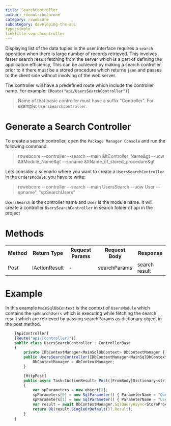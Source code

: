 ```yaml
---
title: SearchController
author: rxcontributorone
category: rxwebcore
subcategory: developing-the-api
type:simple
linktitle:searchcontroller
---
```


Displaying list of the data tuples in the user interface requires a `search` operation when there is large number of records retrieved.
This involves faster search result fetching from the server which is a part of defining the application efficiency, This can be achieved by making a search controller, prior to it there must be a stored procedure which returns `json` and passes to the client side without involving of the web server.

The controller will have a predefined route which include the controller name. For example: `[Route("api/UsersSearchController")]` 

> Name of that basic controller must have a suffix "Controller". For example: `UsersSearchController`.

# Generate a Search Controller

To create a search controller, open the `Package Manager Console` and run the following command.

> rxwebcore --controller --search --main &ltController_Name&gt --uow &ltModule_Name&gt --spname &ltName_of_stored_procedure&gt

Lets consider a scenario where you want to create a `UsersSearchController` in the `OrdersModule`, you have to write:

> rxwebcore --controller --search --main UsersSearch --uow User --spname", "spSearchUsers"

`UsersSearch` is the controller name and `User` is the module name. It will create a controller `UsersSearchController` in search folder of api in the project

# Methods

<table class="table table-bordered">
<tr><th>Method</th><th>Return Type</th><th>Request Params</th><th>Request Body</th><th>Response</th></tr>
<tr><td>Post</td><td>IActionResult</td><td> - </td><td>searchParams</td><td>search result</td></tr>
</table>

# Example
In this example  `MainSqlDbContext` is the context of `UsersModule` which contains the `spSearchUsers`
which is executing while fetching the search result which are retrieved by passing searchParams as dictionary object in the post method.

```js
    [ApiController]
	[Route("api/[controller]")]
    public class UsersSearchController : ControllerBase
    {
        private IDbContextManager<MainSqlDbContext> DbContextManager { get; set; }
        public UsersSearchController(IDbContextManager<MainSqlDbContext> dbContextManager) {
            DbContextManager = dbContextManager;
        }

        [HttpPost]
        public async Task<IActionResult> Post([FromBody]Dictionary<string,string> searchParams)
        {
            var spParameters = new object[2];
            spParameters[0] = new SqlParameter() { ParameterName = "Query", Value = searchParams["query"] };
            spParameters[1] = new SqlParameter() { ParameterName = "UserId", Value = UserClaim.UserId };
            var result = await DbContextManager.SqlQueryAsync<StoreProcResult>("EXEC [dbo].spSearchUsers @Query, @UserId", spParameters);
            return Ok(result.SingleOrDefault()?.Result);
        }
    }
 ```   